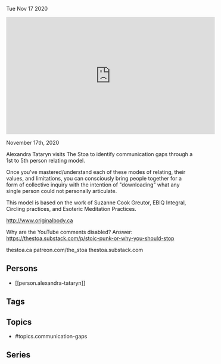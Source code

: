 



Tue Nov 17 2020

<iframe width="560" height="315" src="https://www.youtube.com/embed/W88urXwmrcI" title="Identifying Communication Gaps w/ Alexandra Tataryn" frameborder="0" allow="accelerometer; autoplay; clipboard-write; encrypted-media; gyroscope; picture-in-picture" allowfullscreen ></iframe>

November 17th, 2020

Alexandra Tataryn visits The Stoa to identify communication gaps through a 1st to 5th person relating model.

Once you've mastered/understand each of these modes of relating, their values, and limitations, you can consciously bring people together for a form of collective inquiry with the intention of "downloading" what any single person could not personally articulate.

This model is based on the work of Suzanne Cook Greutor, EBIQ Integral, Circling practices, and Esoteric Meditation Practices.

http://www.originalbody.ca

Why are the YouTube comments disabled? Answer: https://thestoa.substack.com/p/stoic-punk-or-why-you-should-stop

thestoa.ca
patreon.com/the_stoa
thestoa.substack.com

## Persons

- [[person.alexandra-tataryn]]

## Tags



## Topics

- #topics.communication-gaps

## Series



